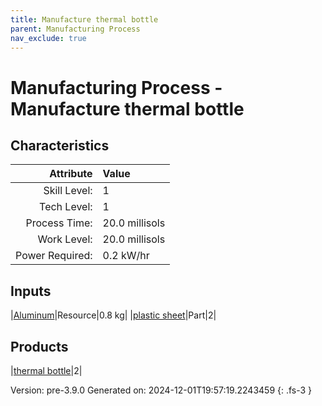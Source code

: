 ```yaml
---
title: Manufacture thermal bottle
parent: Manufacturing Process
nav_exclude: true
---
```

# Manufacturing Process - Manufacture thermal bottle


## Characteristics

| Attribute      | Value |
|--------:|:------|
|Skill Level:|1|
|Tech Level:|1|
|Process Time:|20.0 millisols|
|Work Level:|20.0 millisols|
|Power Required:|0.2 kW/hr|

## Inputs

|[Aluminum](../resource/aluminum.html)|Resource|0.8 kg|
|[plastic sheet](../part/plastic-sheet.html)|Part|2|

## Products

|[thermal bottle](../null/thermal-bottle.html)|2|


Version: pre-3.9.0 Generated on: 2024-12-01T19:57:19.2243459
{: .fs-3 }

